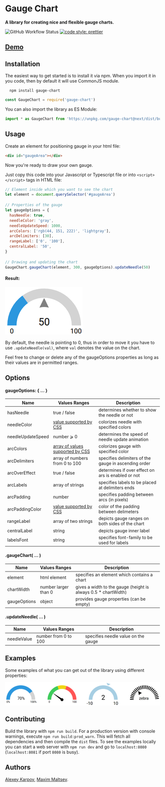 # Gauge Chart

**A library for creating nice and flexible gauge charts.**

![GitHub Workflow Status](https://img.shields.io/github/workflow/status/greetclock/gauge-chart/Test%20Workflow?style=flat-square) [![code style: prettier](https://img.shields.io/badge/code_style-prettier-ff69b4.svg?style=flat-square)](https://github.com/prettier/prettier)

## [Demo](https://greetclock.github.io/gauge-chart/examples/samples/)

## Installation

The easiest way to get started is to install it via npm. When you import it in you code, then by default it will use CommonJS module.

```
  npm install gauge-chart
```

```js
const GaugeChart = require('gauge-chart')
```

You can also import the library as ES Module:

```js
import * as GaugeChart from 'https://unpkg.com/gauge-chart@next/dist/bundle.mjs'
```

## Usage

Create an element for positioning gauge in your html file:

```html
<div id="gaugeArea"></div>
```

Now you're ready to draw your own gauge.

Just copy this code into your Javascript or Typescript file or into `<script> </script>` tags in HTML file:

```javascript
// Element inside which you want to see the chart
let element = document.querySelector('#gaugeArea')

// Properties of the gauge
let gaugeOptions = {
  hasNeedle: true,
  needleColor: 'gray',
  needleUpdateSpeed: 1000,
  arcColors: ['rgb(44, 151, 222)', 'lightgray'],
  arcDelimiters: [30],
  rangeLabel: ['0', '100'],
  centralLabel: '50',
}

// Drawing and updating the chart
GaugeChart.gaugeChart(element, 300, gaugeOptions).updateNeedle(50)
```

#### Result:

![Gauge Example](/examples/img/gauge1.png 'Gauge Example')

By default, the needle is pointing to 0, thus in order to move it you have to use `.updateNeedle(val)`, where `val` denotes the value on the chart.

Feel free to change or delete any of the gaugeOptions properties as long as their values are in permitted ranges.

## Options

#### gaugeOptions: { ... }

| Name              | Values Ranges                                                                    | Description                                          |
| ----------------- | -------------------------------------------------------------------------------- | ---------------------------------------------------- |
| hasNeedle         | true / false                                                                     | determines whether to show the needle or not         |
| needleColor       | [value supported by CSS](https://www.w3schools.com/colors/default.asp)           | colorizes needle with specified colors               |
| needleUpdateSpeed | number ⩾ 0                                                                       | determines the speed of needle update animation      |
| arcColors         | [array of values supported by CSS](https://www.w3schools.com/colors/default.asp) | colorizes gauge with specified color                 |
| arcDelimiters     | array of numbers from 0 to 100                                                   | specifies delimiters of the gauge in ascending order |
| arcOverEffect     | true / false                                                                     | determines if over effect on ars is enabled or not   |
| arcLabels         | array of strings                                                                 | specifies labels to be placed at delimiters ends     |
| arcPadding        | number                                                                           | specifies padding between arcs (in pixels)           |
| arcPaddingColor   | [value supported by CSS](https://www.w3schools.com/colors/default.asp)           | color of the padding between delimeters              |
| rangeLabel        | array of two strings                                                             | depicts gauge ranges on both sides of the chart      |
| centralLabel      | string                                                                           | depicts gauge inner label                            |
| labelsFont        | string                                                                           | specifies font-family to be used for labels          |

#### .gaugeChart( ... )

| Name         | Values Ranges        | Description                                                     |
| ------------ | -------------------- | --------------------------------------------------------------- |
| element      | html element         | specifies an element which contains a chart                     |
| chartWidth   | number larger than 0 | gives a width to the gauge (height is always 0.5 \* chartWidth) |
| gaugeOptions | object               | provides gauge properties (can be empty)                        |

#### .updateNeedle( ... )

| Name        | Values Ranges        | Description                         |
| ----------- | -------------------- | ----------------------------------- |
| needleValue | number from 0 to 100 | specifies needle value on the gauge |

## Examples

Some examples of what you can get out of the library using different properties:

![Gauge Examples](/examples/img/gauges.png 'Gauge Examples')

## Contributing

Build the library with `npm run build`. For a production version with console warnings, execute `npm run build:prod_warn`. This will fetch all dependencies and then compile the `dist` files. To see the examples locally you can start a web server with `npm run dev` and go to `localhost:8080` (`localhost:8081` if port `8080` is busy).

## Authors

[Alexey Karpov](https://github.com/greetclock), [Maxim Maltsev](https://github.com/mmaltsev).
